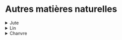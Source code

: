 # Autres matières naturelles

<details>

<summary>Jute</summary>

Le jute est la seconde plante à destination de l'industrie textile la plus cultivée après le coton. L'Inde et le Bangladesh constituent les deux principaux pays producteurs (90% de la production mondiale).&#x20;

**Principales étapes de production**

1. Culture et récolte de la plante (Corchorus capsularis),
2. Rouissage dans l'eau,\
   (consiste à isoler les fibres en séparant l'écorce filamenteuse de la tige / se fait chimiquement ou naturellement).&#x20;
3. Ecorçage / Teillage.\
   (consiste à extraire les fibres se trouvant dans l'enveloppe de la tige en battant les bottes afin de rompre l'écorce)

**Procédé Ecoinvent**&#x20;

_Fibre production, jute, retting, RoW_

</details>

<details>

<summary>Lin </summary>

**Principales étapes de production**

1. Culture et récolte du lin,\
   (semis au printemps puis floraison en juin => récolte en juillet)
2. Rouissage,\
   (août-septembre ; peut durer entre 2 semaines et 3 mois selon les conditions climatiques / consiste à laisser le lin au sol afin de permettre la dissociation des parties fibreuses de la plante grâce à l'alternance de pluie et soleil)
3. Teillage.\
   (consiste à extraire les fibres se trouvant dans l'enveloppe de la tige en battant les plantes)

**Procédé Ecoinvent**&#x20;

_fibre production, flax, retting, RoW_

</details>

<details>

<summary>Chanvre</summary>

**Principales étapes de production**

1. Culture et récolte du chanvre,
2. Rouissage,\
   (consiste à laisser le lin au sol afin de permettre la dissociation des parties fibreuses de la plante grâce à l'alternance de pluie et soleil)
3. Teillage.\
   (consiste à extraire les fibres situées à l'extérieur de la tige de la chènevotte - la pulpe à l'intérieur de la tige -)

**Procédé Ecoinvent**&#x20;

_Sunn hemp plant, harvested, RoW_

</details>
